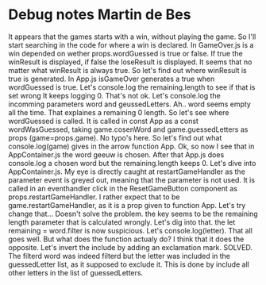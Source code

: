 # Debug notes Martin de Bes

It appears that the games starts with a win, without playing the game. So I'll start searching in the code for where a win is declared.
In GameOver.js is a win depended on wether props.wordGuessed is true or false. If true the winResult is displayed, if false the loseResult is displayed.
It seems that no matter what winResult is always true. So let's find out where winResult is true is generated.
In App.js isGameOver generates a true when wordGuessed is true.
Let's console.log the remaining.length to see if that is set wrong
It keeps logging 0. That's not ok.
Let's console.log the incomming parameters word and geussedLetters.
Ah.. word seems empty all the time. That explaines a remaining 0 length.
So let's see where wordGuessed is called.
It is called in const App as a const wordWasGuessed, taking game.cosenWord and game.guessedLetters as props (game=props.game).
No typo's here.
So let's find out what console.log(game) gives in the arrow function App.
Ok, so now I see that in AppContainer.js the word geeuw is chosen. After that App.js does console.log a chosen word but the remaining.length keeps 0.
Let's dive into AppContainer.js.
My eye is directly caught at restartGameHandler as the parameter event is greyed out, meaning that the parameter is not used. It is called in an eventhandler click in the ResetGameButton component as props.restartGameHandler. I rather expect that to be game.restartGameHandler, as it is a prop given to function App. Let's try change that...
Doesn't solve the problem.
the key seems to be the remaining length parameter that is calculated wrongly.
Let's dig into that.
the let remaining = word.filter is now suspicious. Let's console.log(letter).
That all goes well.
But what does the function actualy do? I think that it does the opposite. Let's invert the include by adding an exclamation mark.
SOLVED. The filterd word was indeed filterd but the letter was included in the guessedLetter list, as it supposed to exclude it. This is done by include all other letters in the list of guessedLetters.
